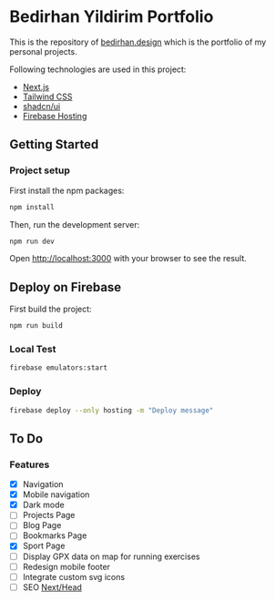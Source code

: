 
# Bedirhan Yildirim Portfolio

This is the repository of [bedirhan.design](https://bedirhan.design/) which is the portfolio of my personal projects.

Following technologies are used in this project:

- [Next.js](https://nextjs.org/)
- [Tailwind CSS](https://tailwindcss.com/)
- [shadcn/ui](https://ui.shadcn.com/)
- [Firebase Hosting](https://firebase.google.com/)

## Getting Started

### Project setup

First install the npm packages:
```bash
npm install
```

Then, run the development server:

```bash
npm run dev
```

Open [http://localhost:3000](http://localhost:3000) with your browser to see the result.

## Deploy on Firebase

First build the project:
```bash
npm run build
```

### Local Test

```bash
firebase emulators:start
```

### Deploy
```bash
firebase deploy --only hosting -m "Deploy message"
```


## To Do

### Features

- [x] Navigation
- [x] Mobile navigation
- [x] Dark mode
- [ ] Projects Page
- [ ] Blog Page
- [ ] Bookmarks Page
- [x] Sport Page
- [ ] Display GPX data on map for running exercises
- [ ] Redesign mobile footer
- [ ] Integrate custom svg icons
- [ ] SEO [Next/Head](https://nextjs.org/docs/pages/api-reference/components/head)